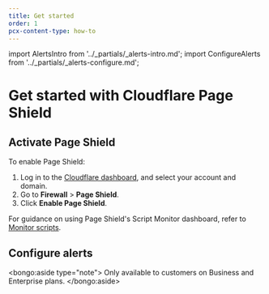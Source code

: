 ```yaml
---
title: Get started
order: 1
pcx-content-type: how-to
---
```


import AlertsIntro from '../_partials/_alerts-intro.md';
import ConfigureAlerts from '../_partials/_alerts-configure.md';

# Get started with Cloudflare Page Shield

## Activate Page Shield

To enable Page Shield:

1. Log in to the [Cloudflare dashboard](https://dash.cloudflare.com/), and select your account and domain.
1. Go to **Firewall** > **Page Shield**.
1. Click **Enable Page Shield**.

For guidance on using Page Shield's Script Monitor dashboard, refer to [Monitor scripts](/use-dashboard/monitor-scripts).

## Configure alerts

<bongo:aside type="note">
Only available to customers on Business and Enterprise plans.
</bongo:aside>

<AlertsIntro />

<ConfigureAlerts />
